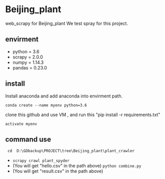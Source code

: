 # Beijing_plant
 
web_scrapy for Beijing_plant
We test spray for this project.


## envirment
*   python = 3.6
*   scrapy = 2.0.0
*   numpy = 1.14.3
*   pandas = 0.23.0

## install
Install anaconda and add anaconda into envirment path.
```
conda create --name myenv python=3.6
```

clone this github and use VM , and run this "pip install -r requirements.txt"
```
activate myenv
```


## command use
 ``` cd  D:\GDbackup\PROJECT\tree\Beijing_plant\plant_crawler```
* ```scrapy crawl plant_spyder```
*  (You will get "hello.csv" in the path above)
 ```python combine.py```
*  (You will get "result.csv" in the path above)